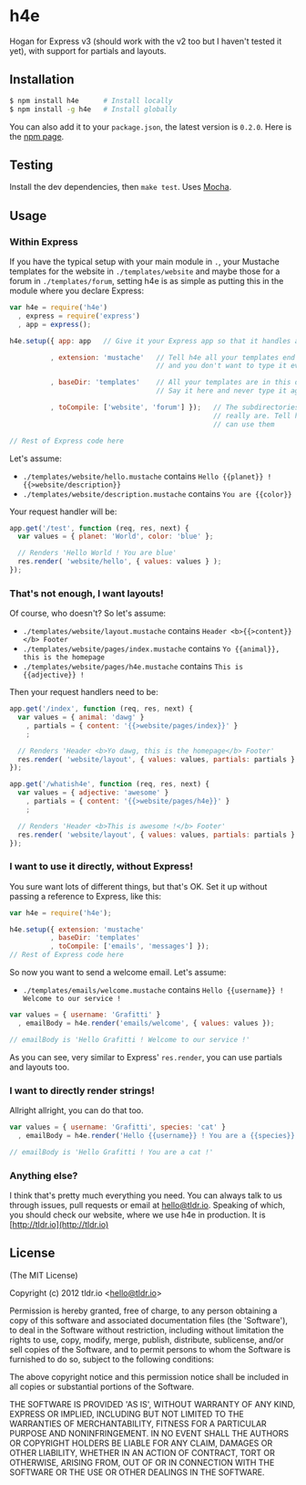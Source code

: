 h4e
===

Hogan for Express v3 (should work with the v2 too but I haven't tested it yet), with support for partials and layouts.

## Installation

```bash
$ npm install h4e      # Install locally
$ npm install -g h4e   # Install globally
```

You can also add it to your `package.json`, the latest version is `0.2.0`. Here is the <a target="_blank" href="https://npmjs.org/package/h4e">npm page</a>.

## Testing

Install the dev dependencies, then `make test`. Uses <a target="_blank" href="http://visionmedia.github.com/mocha/">Mocha</a>.


## Usage
### Within Express

If you have the typical setup with your main module in `.`, your Mustache templates for the website in `./templates/website` 
and maybe those for a forum in `./templates/forum`, setting h4e is as simple as putting this in the module where you declare Express:

```javascript
var h4e = require('h4e')
  , express = require('express')
  , app = express();

h4e.setup({ app: app   // Give it your Express app so that it handles all the configuration

          , extension: 'mustache'   // Tell h4e all your templates end in '.mustache'
                                    // and you don't want to type it everytime

          , baseDir: 'templates'    // All your templates are in this directory or its descendants
                                    // Say it here and never type it again, h4e will know where to look

          , toCompile: ['website', 'forum'] });   // The subdirectories of baseDir where your templates
                                                  // really are. Tell h4e to compile them so you
                                                  // can use them

// Rest of Express code here
```

Let's assume:

* `./templates/website/hello.mustache` contains `Hello {{planet}} ! {{>website/description}}`
* `./templates/website/description.mustache` contains `You are {{color}}`

Your request handler will be:

```javascript
app.get('/test', function (req, res, next) {
  var values = { planet: 'World', color: 'blue' };

  // Renders 'Hello World ! You are blue'
  res.render( 'website/hello', { values: values } );
});

```

### That's not enough, I want layouts!
Of course, who doesn't? So let's assume:

* `./templates/website/layout.mustache` contains `Header <b>{{>content}}</b> Footer`
* `./templates/website/pages/index.mustache` contains `Yo {{animal}}, this is the homepage`
* `./templates/website/pages/h4e.mustache` contains `This is {{adjective}} !`

Then your request handlers need to be:

```javascript
app.get('/index', function (req, res, next) {
  var values = { animal: 'dawg' }
    , partials = { content: '{{>website/pages/index}}' }
    ;

  // Renders 'Header <b>Yo dawg, this is the homepage</b> Footer'
  res.render( 'website/layout', { values: values, partials: partials } );
});

app.get('/whatish4e', function (req, res, next) {
  var values = { adjective: 'awesome' }
    , partials = { content: '{{>website/pages/h4e}}' }
    ;

  // Renders 'Header <b>This is awesome !</b> Footer'
  res.render( 'website/layout', { values: values, partials: partials } );
});
```

### I want to use it directly, without Express!
You sure want lots of different things, but that's OK. Set it up without passing a reference to Express, like this:

```javascript
var h4e = require('h4e');

h4e.setup({ extension: 'mustache'
          , baseDir: 'templates'
          , toCompile: ['emails', 'messages'] });
// Rest of Express code here
```

So now you want to send a welcome email. Let's assume:
* `./templates/emails/welcome.mustache` contains `Hello {{username}} ! Welcome to our service !`

```javascript
var values = { username: 'Grafitti' }
  , emailBody = h4e.render('emails/welcome', { values: values });

// emailBody is 'Hello Grafitti ! Welcome to our service !'
```

As you can see, very similar to Express' `res.render`, you can use partials and layouts too.


### I want to directly render strings!
Allright allright, you can do that too.

```javascript
var values = { username: 'Grafitti', species: 'cat' }
  , emailBody = h4e.render('Hello {{username}} ! You are a {{species}}', { values: values });

// emailBody is 'Hello Grafitti ! You are a cat !'
```

### Anything else?
I think that's pretty much everything you need. You can always talk to us through issues, pull requests or email at hello@tldr.io.
Speaking of which, you should check our website, where we use h4e in production. It is [http://tldr.io](http://tldr.io)



## License 

(The MIT License)

Copyright (c) 2012 tldr.io &lt;hello@tldr.io&gt;

Permission is hereby granted, free of charge, to any person obtaining
a copy of this software and associated documentation files (the
'Software'), to deal in the Software without restriction, including
without limitation the rights to use, copy, modify, merge, publish,
distribute, sublicense, and/or sell copies of the Software, and to
permit persons to whom the Software is furnished to do so, subject to
the following conditions:

The above copyright notice and this permission notice shall be
included in all copies or substantial portions of the Software.

THE SOFTWARE IS PROVIDED 'AS IS', WITHOUT WARRANTY OF ANY KIND,
EXPRESS OR IMPLIED, INCLUDING BUT NOT LIMITED TO THE WARRANTIES OF
MERCHANTABILITY, FITNESS FOR A PARTICULAR PURPOSE AND NONINFRINGEMENT.
IN NO EVENT SHALL THE AUTHORS OR COPYRIGHT HOLDERS BE LIABLE FOR ANY
CLAIM, DAMAGES OR OTHER LIABILITY, WHETHER IN AN ACTION OF CONTRACT,
TORT OR OTHERWISE, ARISING FROM, OUT OF OR IN CONNECTION WITH THE
SOFTWARE OR THE USE OR OTHER DEALINGS IN THE SOFTWARE.